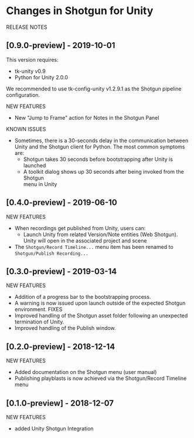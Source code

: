 # Changes in Shotgun for Unity

RELEASE NOTES

## [0.9.0-preview] - 2019-10-01
This version requires:
* tk-unity v0.9
* Python for Unity 2.0.0

We recommended to use tk-config-unity v1.2.9.1 as the Shotgun pipeline 
configuration.

NEW FEATURES
* New "Jump to Frame" action for Notes in the Shotgun Panel

KNOWN ISSUES
* Sometimes, there is a 30-seconds delay in the communication between Unity and
the Shotgun client for Python. The most common symptoms are:
    * Shotgun takes 30 seconds before bootstrapping after Unity is launched
    * A toolkit dialog shows up 30 seconds after being invoked from the Shotgun  
    menu in Unity

## [0.4.0-preview] - 2019-06-10
NEW FEATURES
* When recordings get published from Unity, users can:
  * Launch Unity from related Version/Note entities (Web Shotgun). Unity will 
  open in the associated project and scene
* The `Shotgun/Record Timeline...` menu item has been renamed to 
`Shotgun/Publish Recording...`

## [0.3.0-preview] - 2019-03-14
NEW FEATURES
* Addition of a progress bar to the bootstrapping process.
* A warning is now issued upon launch outside of the expected Shotgun environment.
FIXES
* Improved handling of the Shotgun asset folder following an unexpected termination of Unity.
* Improved handling of the Publish window.

## [0.2.0-preview] - 2018-12-14
NEW FEATURES
* Added documentation on the Shotgun menu (user manual)
* Publishing playblasts is now achieved via the Shotgun/Record Timeline menu

## [0.1.0-preview] - 2018-12-07
NEW FEATURES
* added Unity Shotgun Integration